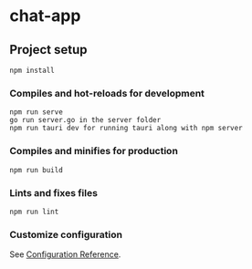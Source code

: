 # chat-app

## Project setup
```
npm install
```

### Compiles and hot-reloads for development
```
npm run serve
go run server.go in the server folder
npm run tauri dev for running tauri along with npm server
```

### Compiles and minifies for production
```
npm run build
```

### Lints and fixes files
```
npm run lint
```

### Customize configuration
See [Configuration Reference](https://cli.vuejs.org/config/).
